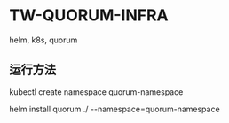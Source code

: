 # TW-QUORUM-INFRA
helm, k8s, quorum 

## 运行方法

kubectl create namespace quorum-namespace

helm install quorum ./ --namespace=quorum-namespace
